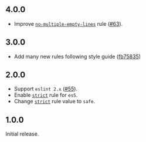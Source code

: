 ## 4.0.0

* Improve [`no-multiple-empty-lines`][no-multiple-empty-lines] rule ([#63](https://github.com/ymaps/codestyle/pull/55)).

## 3.0.0

* Add many new rules following style guide ([fb75835](https://github.com/ymaps/codestyle/commit/fb75835aeaaccd6951645d3754a55899fccb3ba9))

## 2.0.0

* Support `eslint 2.x` ([#55](https://github.com/ymaps/codestyle/pull/55)).
* Enable [`strict`][strict] rule for `es5`.
* Change [`strict`][strict] rule value to `safe`.

## 1.0.0

Initial release.

[strict]: http://eslint.org/docs/rules/strict
[no-multiple-empty-lines]: http://eslint.org/docs/rules/no-multiple-empty-lines
